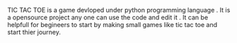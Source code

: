 TIC TAC TOE is a game devloped under python programming language .
It is a opensource project any one can use the code and edit it .
It can be helpfull for begineers to start by making small games like tic tac toe and start thier journey.
